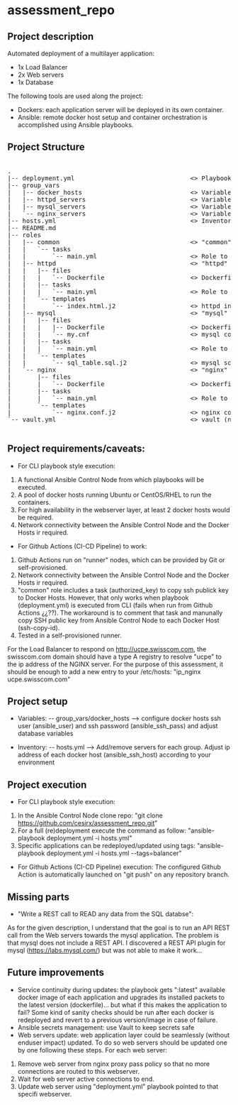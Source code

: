 # assessment_repo

## Project description

Automated deployment of a multilayer application: 
* 1x Load Balancer
* 2x Web servers
* 1x Database

The following tools are used along the project:
* Dockers: each application server will be deployed in its own container.
* Ansible: remote docker host setup and container orchestration is accomplished using Ansible playbooks.

## Project Structure

<pre>

.
|-- deployment.yml                               <> Playbook to (re)deploy the whole scenario
|-- group_vars
|   |-- docker_hosts                             <> Variables for "common" role
|   |-- httpd_servers                            <> Variables for "httpd" role
|   |-- mysql_servers                            <> Variables for "mysql" role
|   `-- nginx_servers                            <> Variables for "nginx" role
|-- hosts.yml                                    <> Inventory file
|-- README.md
|-- roles
|   |-- common                                   <> "common" role folder
|   |   `-- tasks
|   |       `-- main.yml                         <> Role to setup Docker Hosts
|   |-- httpd                                    <> "httpd" role folder
|   |   |-- files
|   |   |   `-- Dockerfile                       <> Dockerfile to assemble a custom httpd image build: get latest image and install/upgrade packages
|   |   |-- tasks
|   |   |   `-- main.yml                         <> Role to deploy web applications
|   |   `-- templates
|   |       `-- index.html.j2                    <> httpd index.html file (jinja2 template format)
|   |-- mysql                                    <> "mysql" role folder
|   |   |-- files
|   |   |   |-- Dockerfile                       <> Dockerfile to assemble a custom mysql image build: get latest image and install/upgrade packages
|   |   |   `-- my.cnf                           <> mysql config file
|   |   |-- tasks
|   |   |   `-- main.yml                         <> Role to deploy databse application
|   |   `-- templates
|   |       `-- sql_table.sql.j2                 <> mysql script to provision a sample database table (jinja2 template format)
|   `-- nginx                                    <> "nginx" role folder
|       |-- files
|       |   `-- Dockerfile                       <> Dockerfile to assemble a custom nginx image build: get latest image and install/upgrade packages
|       |-- tasks
|       |   `-- main.yml                         <> Role to deploy load balancer application
|       `-- templates
|           `-- nginx.conf.j2                    <> nginx configuration file (jinja2 template format)
`-- vault.yml                                    <> vault (not in use)

</pre>

## Project requirements/caveats:

* For CLI playbook style execution:
1. A functional Ansible Control Node from which playbooks will be executed.
2. A pool of docker hosts running Ubuntu or CentOS/RHEL to run the containers. 
3. For high availability in the webserver layer, at least 2 docker hosts would be required.
4. Network connectivity between the Ansible Control Node and the Docker Hosts ir required.

* For Github Actions (CI-CD Pipeline) to work:
1. Github Actions run on "runner" nodes, which can be provided by Git or self-provisioned.
2. Network connectivity between the Ansible Control Node and the Docker Hosts ir required.
3. "common" role includes a task (authorized_key) to copy ssh publick key to Docker Hosts. However, that only works when playbook (deployment.yml) is executed from CLI (fails when run from Github Actions ¿¿??). The workaround is to comment that task and manunally copy SSH public key from Ansible Control Node to each Docker Host (ssh-copy-id).
4. Tested in a self-provisioned runner.

For the Load Balancer to respond on http://ucpe.swisscom.com, the swisscom.com domain should have a type A registry to resolve "ucpe" to the ip address of the NGINX server.
For the purpose of this assessment, it should be enough to add a new entry to your /etc/hosts:
"ip_nginx ucpe.swisscom.com"

## Project setup

- Variables:
-- group_vars/docker_hosts --> configure docker hosts ssh user (ansible_user) and ssh password (ansible_ssh_pass) and adjust database variables

- Inventory:
-- hosts.yml --> Add/remove servers for each group. Adjust ip address of each docker host (ansible_ssh_host) according to your environment

## Project execution

* For CLI playbook style execution:
1. In the Ansible Control Node clone repo: "git clone https://github.com/cesirx/assessment_repo.git"
2. For a full (re)deployment execute the command as follow: "ansible-playbook deployment.yml -i hosts.yml"
3. Specific applications can be redeployed/updated using tags: "ansible-playbook deployment.yml -i hosts.yml --tags=balancer"

* For Github Actions (CI-CD Pipeline) execution:
The configured Github Action is automatically launched on "git push" on any repository branch.

## Missing parts

* "Write a REST call to READ any data from the SQL databse":

As for the given description, I understand that the goal is to run an API REST call from the Web servers towards the mysql application.
The problem is that mysql does not include a REST API.
I discovered a REST API plugin for mysql (https://labs.mysql.com/) but was not able to make it work...

## Future improvements

* Service continuity during updates: the playbook gets ":latest" available docker image of each application and upgrades its installed packets to the latest version (dockerfile)... but what if this makes the application to fail? Some kind of sanity checks should be run after each docker is redeployed and revert to a previous version/image in case of failure.
* Ansible secrets management: use Vault to keep secrets safe
* Web servers update: web application layer could be seamlessly (without enduser impact) updated. To do so web servers should be updated one by one following these steps. For each web server:
1. Remove web server from nginx proxy pass policy so that no more connections are routed to this webserver.
2. Wait for web server active connections to end.
3. Update web server using "deployment.yml" playbook pointed to that specifi webserver.


